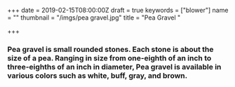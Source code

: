 +++
date = 2019-02-15T08:00:00Z
draft = true
keywords = ["blower"]
name = ""
thumbnail = "/imgs/pea gravel.jpg"
title = "Pea Gravel "

+++
### **Pea gravel** is small rounded stones. Each stone is about the size of a pea. Ranging in size from one-eighth of an inch to three-eighths of an inch in diameter, Pea gravel is available in various colors such as white, buff, gray, and brown.